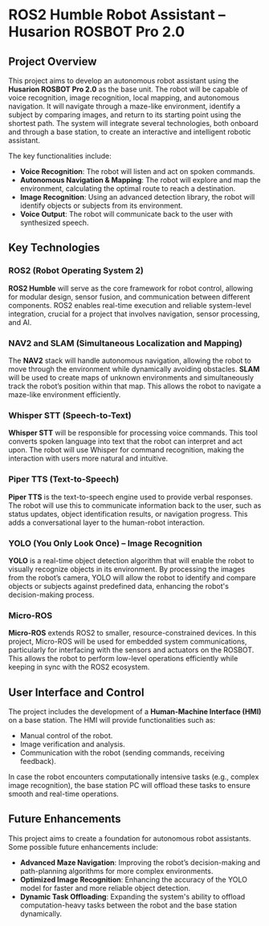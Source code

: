 # ROS2 Humble Robot Assistant – Husarion ROSBOT Pro 2.0

## Project Overview

This project aims to develop an autonomous robot assistant using the **Husarion ROSBOT Pro 2.0** as the base unit. The robot will be capable of voice recognition, image recognition, local mapping, and autonomous navigation. It will navigate through a maze-like environment, identify a subject by comparing images, and return to its starting point using the shortest path. The system will integrate several technologies, both onboard and through a base station, to create an interactive and intelligent robotic assistant.

The key functionalities include:
- **Voice Recognition**: The robot will listen and act on spoken commands.
- **Autonomous Navigation & Mapping**: The robot will explore and map the environment, calculating the optimal route to reach a destination.
- **Image Recognition**: Using an advanced detection library, the robot will identify objects or subjects from its environment.
- **Voice Output**: The robot will communicate back to the user with synthesized speech.

## Key Technologies

### ROS2 (Robot Operating System 2)
**ROS2 Humble** will serve as the core framework for robot control, allowing for modular design, sensor fusion, and communication between different components. ROS2 enables real-time execution and reliable system-level integration, crucial for a project that involves navigation, sensor processing, and AI.

### NAV2 and SLAM (Simultaneous Localization and Mapping)
The **NAV2** stack will handle autonomous navigation, allowing the robot to move through the environment while dynamically avoiding obstacles. **SLAM** will be used to create maps of unknown environments and simultaneously track the robot’s position within that map. This allows the robot to navigate a maze-like environment efficiently.

### Whisper STT (Speech-to-Text)
**Whisper STT** will be responsible for processing voice commands. This tool converts spoken language into text that the robot can interpret and act upon. The robot will use Whisper for command recognition, making the interaction with users more natural and intuitive.

### Piper TTS (Text-to-Speech)
**Piper TTS** is the text-to-speech engine used to provide verbal responses. The robot will use this to communicate information back to the user, such as status updates, object identification results, or navigation progress. This adds a conversational layer to the human-robot interaction.

### YOLO (You Only Look Once) – Image Recognition
**YOLO** is a real-time object detection algorithm that will enable the robot to visually recognize objects in its environment. By processing the images from the robot’s camera, YOLO will allow the robot to identify and compare objects or subjects against predefined data, enhancing the robot's decision-making process.

### Micro-ROS
**Micro-ROS** extends ROS2 to smaller, resource-constrained devices. In this project, Micro-ROS will be used for embedded system communications, particularly for interfacing with the sensors and actuators on the ROSBOT. This allows the robot to perform low-level operations efficiently while keeping in sync with the ROS2 ecosystem.

## User Interface and Control

The project includes the development of a **Human-Machine Interface (HMI)** on a base station. The HMI will provide functionalities such as:
- Manual control of the robot.
- Image verification and analysis.
- Communication with the robot (sending commands, receiving feedback).
  
In case the robot encounters computationally intensive tasks (e.g., complex image recognition), the base station PC will offload these tasks to ensure smooth and real-time operations.

## Future Enhancements

This project aims to create a foundation for autonomous robot assistants. Some possible future enhancements include:
- **Advanced Maze Navigation**: Improving the robot’s decision-making and path-planning algorithms for more complex environments.
- **Optimized Image Recognition**: Enhancing the accuracy of the YOLO model for faster and more reliable object detection.
- **Dynamic Task Offloading**: Expanding the system's ability to offload computation-heavy tasks between the robot and the base station dynamically.

